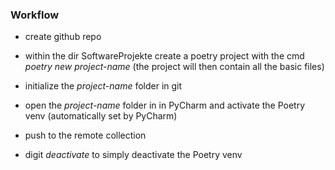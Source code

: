 ### Workflow

+ create github repo
+ within the dir SoftwareProjekte create a poetry project with the cmd _poetry new project-name_ (the project will then contain all the basic files)
+ initialize the _project-name_ folder in git
+ open the _project-name_ folder in in PyCharm and activate the Poetry venv (automatically set by PyCharm)
+ push to the remote collection

+ digit _deactivate_ to simply deactivate the Poetry venv
